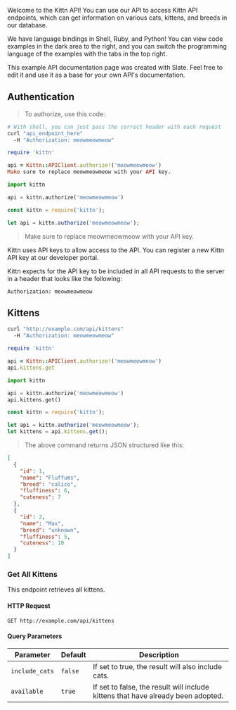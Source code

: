 <div class="better-docs-nav better-docs-nav-sticky"></div>

Welcome to the Kittn API! You can use our API to access Kittn API endpoints, which can get information on various cats, kittens, and breeds in our database.

We have language bindings in Shell, Ruby, and Python! You can view code examples in the dark area to the right, and you can switch the programming language of the examples with the tabs in the top right.

This example API documentation page was created with Slate. Feel free to edit it and use it as a base for your own API's documentation.

## Authentication

> To authorize, use this code:

```bash
# With shell, you can just pass the correct header with each request
curl "api_endpoint_here"
  -H "Authorization: meowmeowmeow"
```

```ruby
require 'kittn'

api = Kittn::APIClient.authorize!('meowmeowmeow')
Make sure to replace meowmeowmeow with your API key.
```

```python
import kittn

api = kittn.authorize('meowmeowmeow')
```

```js
const kittn = require('kittn');

let api = kittn.authorize('meowmeowmeow');
```

>Make sure to replace meowmeowmeow with your API key.

Kittn uses API keys to allow access to the API. You can register a new Kittn API key at our developer portal.

Kittn expects for the API key to be included in all API requests to the server in a header that looks like the following:

`Authorization: meowmeowmeow`

## Kittens

```bash
curl "http://example.com/api/kittens"
  -H "Authorization: meowmeowmeow"
```

```ruby
require 'kittn'

api = Kittn::APIClient.authorize!('meowmeowmeow')
api.kittens.get
```

```python
import kittn

api = kittn.authorize('meowmeowmeow')
api.kittens.get()
```

```javascript
const kittn = require('kittn');

let api = kittn.authorize('meowmeowmeow');
let kittens = api.kittens.get();
```

> The above command returns JSON structured like this:

```json
[
  {
    "id": 1,
    "name": "Fluffums",
    "breed": "calico",
    "fluffiness": 6,
    "cuteness": 7
  },
  {
    "id": 2,
    "name": "Max",
    "breed": "unknown",
    "fluffiness": 5,
    "cuteness": 10
  }
]
```

### Get All Kittens

This endpoint retrieves all kittens.

#### HTTP Request

`GET http://example.com/api/kittens`

#### Query Parameters

| Parameter | Default | Description |
| --------- | ------- | ----------- |
|`include_cats` | `false` | If set to true, the result will also include cats. |
| `available` | `true` | If set to false, the result will include kittens that have already been adopted. |